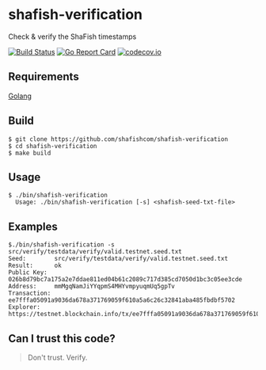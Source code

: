 # shafish-verification
Check &amp; verify the ShaFish timestamps


[![Build Status](https://travis-ci.com/shafishcom/shafish-verification.png)](https://travis-ci.com/shafishcom/shafish-verification) [![Go Report Card](https://goreportcard.com/badge/github.com/shafishcom/shafish-verification)](https://goreportcard.com/report/github.com/shafishcom/shafish-verification) [![codecov.io](https://codecov.io/gh/shafishcom/shafish-verification/graphs/badge.svg)](https://codecov.io/gh/shafishcom/shafish-verification/branch/master)

## Requirements

[Golang](http://golang.org)

## Build

```
$ git clone https://github.com/shafishcom/shafish-verification
$ cd shafish-verification
$ make build
```

## Usage

```
$ ./bin/shafish-verification
  Usage: ./bin/shafish-verification [-s] <shafish-seed-txt-file>
```

## Examples

```
$./bin/shafish-verification -s src/verify/testdata/verify/valid.testnet.seed.txt
Seed:        src/verify/testdata/verify/valid.testnet.seed.txt
Result:      ok
Public Key:  026b8d79bc7a175a2e7ddae811ed04b61c2089c717d385cd7050d1bc3c05ee3cde
Address:     mmMgqNamJiYYqpmS4MHYvmpyuqmUq5gpTv
Transaction: ee7fffa05091a9036da678a371769059f610a5a6c26c32841aba485fbdbf5702
Explorer:    https://testnet.blockchain.info/tx/ee7fffa05091a9036da678a371769059f610a5a6c26c32841aba485fbdbf5702
```

## Can I trust this code?
> Don't trust. Verify.

